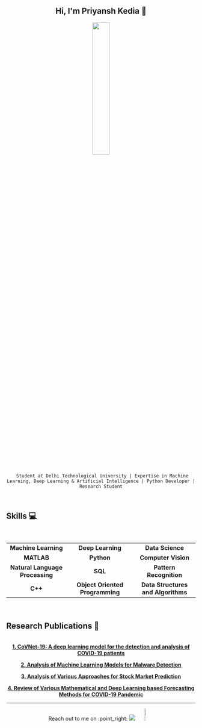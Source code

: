 
<h2 align="center"> Hi, I'm Priyansh Kedia 👋 <br/> </h2> 

<p align="center"><img width = 30% src = Priyansh.jpg></p>


<p align="center"> <samp>
  
 <code>
 Student at Delhi Technological University | Expertise in Machine Learning, Deep Learning & Artificial Intelligence | Python Developer | Research Student
  
  </code>
  
  
## Skills :computer:


<center>
<br>
<table align="center">
<tbody align="center">
 <tr>
<td align="center" width="20%">
<span><b><center>Machine Learning</center></b></span> 
</td>

<td align="center" width="20%">
<span><b><center>Deep Learning</center></b></span> 
</td>

<td align="center" width="20%">
<span><b><center>Data Science</center></b></span> 
</td>
</tr>

<tr>
<td align="center" width="20%">
<span><b><center>MATLAB</center></b></span> 
</td>

<td align="center" width="20%">
<span><b><center>Python</center></b></span> 
</td>

<td align="center" width="20%">
<span><b><center>Computer Vision</center></b></span> 
</td>
</tr>

<tr>
<td align="center" width="20%">
<span><b><center>Natural Language Processing</center></b></span> 
</td>

<td align="center" width="20%">
<span><b><center>SQL</center></b></span> 
</td>



<td align="center" width="20%">
<span><b><center>Pattern Recognition</center></b></span>
</td>
</tr>

<tr>
<td align="center" width="20%">
<span><b><center>C++</center></b></span> 
</td>

<td align="center" width="20%">
<span><b><center>Object Oriented Programming</center></b></span> 
</td>

<td align="center" width="20%">
<span><b><center>Data Structures and Algorithms</center></b></span> 
</td>
</tr>

</tbody>
</table>
</br>
</center>

## Research Publications :page_facing_up:

<center>
<br>
<span><b><center><a href="https://www.sciencedirect.com/science/article/pii/S1568494621001071">1. CoVNet-19: A deep learning model for the detection and analysis of COVID-19 patients</a></center></b></span> 
  
<span><b><center><a href = "https://www.tandfonline.com/doi/abs/10.1080/09720529.2020.1721870">2. Analysis of Machine Learning Models for Malware Detection</a></center></b></span>

<span><b><center><a href = "https://www.tandfonline.com/doi/abs/10.1080/09720510.2020.1724627">3. Analysis of Various Approaches for Stock Market Prediction</a></center></b></span> 
  
<span><b><center><a href = "https://ieeexplore.ieee.org/abstract/document/9441966">4.  Review of Various Mathematical and Deep Learning based Forecasting Methods for COVID-19 Pandemic</a></center></b></span> 

_____________

<p align="center">
Reach out to me on :point_right:
<a href="https://www.linkedin.com/in/priyanshkedia/"><img src="https://img.shields.io/badge/linkedin-%230077B5.svg?&style=for-the-badge&logo=linkedin&logoColor=white"/></a>
<a href="mailto:priyanshkedia.dtu@gmail.com"><img width = 9% src="https://img.shields.io/badge/-Gmail-c14438?style=flat-square&logo=Gmail&logoColor=white&link=mailto:priyanshkedia.dtu@gmail.com"/></a>
 




